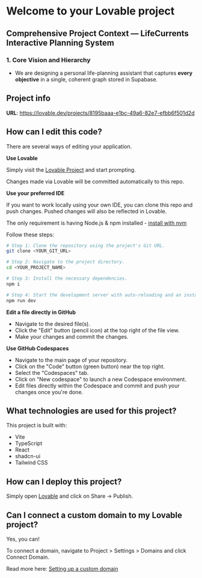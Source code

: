 # Welcome to your Lovable project

## Comprehensive Project Context — LifeCurrents Interactive Planning System

<!-- This is a test commit to trigger a new build and fix the lockfile issue -->

### 1. Core Vision and Hierarchy

- We are designing a personal life-planning assistant that captures **every objective** in a single, coherent graph stored in Supabase.

## Project info

**URL**: https://lovable.dev/projects/8195baaa-e1bc-49a6-82e7-efbb6f501d2d

## How can I edit this code?

There are several ways of editing your application.

**Use Lovable**

Simply visit the [Lovable Project](https://lovable.dev/projects/8195baaa-e1bc-49a6-82e7-efbb6f501d2d) and start prompting.

Changes made via Lovable will be committed automatically to this repo.

**Use your preferred IDE**

If you want to work locally using your own IDE, you can clone this repo and push changes.  Pushed changes will also be reflected in Lovable.

The only requirement is having Node.js & npm installed - [install with nvm](https://github.com/nvm-sh/nvm#installing-and-updating)

Follow these steps:

```sh
# Step 1: Clone the repository using the project's Git URL.
git clone <YOUR_GIT_URL>

# Step 2: Navigate to the project directory.
cd <YOUR_PROJECT_NAME>

# Step 3: Install the necessary dependencies.
npm i

# Step 4: Start the development server with auto-reloading and an instant preview.
npm run dev
```

**Edit a file directly in GitHub**

- Navigate to the desired file(s).
- Click the "Edit" button (pencil icon) at the top right of the file view.
- Make your changes and commit the changes.

**Use GitHub Codespaces**

- Navigate to the main page of your repository.
- Click on the "Code" button (green button) near the top right.
- Select the "Codespaces" tab.
- Click on "New codespace" to launch a new Codespace environment.
- Edit files directly within the Codespace and commit and push your changes once you're done.

## What technologies are used for this project?

This project is built with:

- Vite
- TypeScript
- React
- shadcn-ui
- Tailwind CSS

## How can I deploy this project?

Simply open [Lovable](https://lovable.dev/projects/8195baaa-e1bc-49a6-82e7-efbb6f501d2d) and click on Share -> Publish.

## Can I connect a custom domain to my Lovable project?

Yes, you can!

To connect a domain, navigate to Project > Settings > Domains and click Connect Domain.

Read more here: [Setting up a custom domain](https://docs.lovable.dev/tips-tricks/custom-domain#step-by-step-guide)

